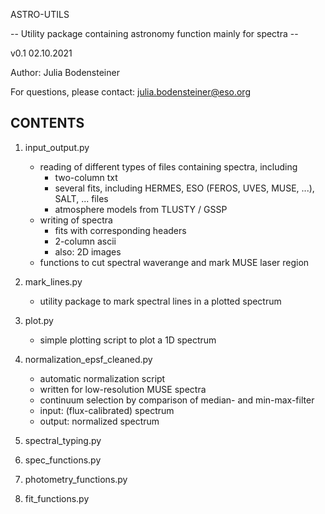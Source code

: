 ASTRO-UTILS

-- Utility package containing astronomy function mainly for spectra --

v0.1  02.10.2021

Author: Julia Bodensteiner

For questions, please contact:  julia.bodensteiner@eso.org



CONTENTS
-------------------------------------------------------------------------------------------------------------------
1. input_output.py
   - reading of different types of files containing spectra, including 
     + two-column txt
     + several fits, including HERMES, ESO (FEROS, UVES, MUSE, ...), SALT, ... files
     + atmosphere models from TLUSTY / GSSP
   - writing of spectra 
     + fits with corresponding headers
     + 2-column ascii
     + also: 2D images
   - functions to cut spectral waverange and mark MUSE laser region

2. mark_lines.py
   - utility package to mark spectral lines in a plotted spectrum

3. plot.py
   - simple plotting script to plot a 1D spectrum

4. normalization_epsf_cleaned.py
   - automatic normalization script
   - written for low-resolution MUSE spectra
   - continuum selection by comparison of median- and min-max-filter
   - input:  (flux-calibrated) spectrum
   - output: normalized spectrum

5. spectral_typing.py

6. spec_functions.py

7. photometry_functions.py

8. fit_functions.py
